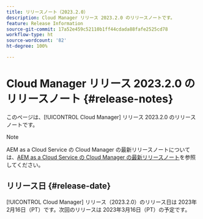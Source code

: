 ```yaml
---
title: リリースノート（2023.2.0）
description: Cloud Manager リリース 2023.2.0 のリリースノートです。
feature: Release Information
source-git-commit: 17a52e459c52110b1ff44cdada88fafe2525cd78
workflow-type: ht
source-wordcount: '82'
ht-degree: 100%

---
```



# Cloud Manager リリース 2023.2.0 のリリースノート {#release-notes}

このページは、[!UICONTROL Cloud Manager] リリース 2023.2.0 のリリースノートです。

>[!NOTE]
>
>AEM as a Cloud Service の Cloud Manager の最新リリースノートについては、[AEM as a Cloud Service の Cloud Manager の最新リリースノート](https://experienceleague.adobe.com/docs/experience-manager-cloud-service/content/implementing/using-cloud-manager/release-notes-cloud-manager/release-notes-cm-current.html?lang=ja)を参照してください。

## リリース日 {#release-date}

[!UICONTROL Cloud Manager] リリース（2023.2.0）のリリース日は 2023年2月16日（PT）です。次回のリリースは 2023年3月16日（PT）の予定です。
